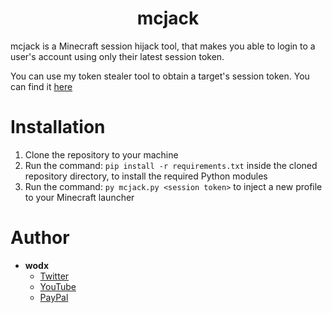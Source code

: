 <h1 align="center">mcjack</h1>

mcjack is a Minecraft session hijack tool, that makes you able to login to a user's account using only  their latest session token.

You can use my token stealer tool to obtain a target's session token. You can find it [here](https://github.com/WodxTV/Minecraft-Session-Token-Stealer)

# Installation
1. Clone the repository to your machine
2. Run the command: `pip install -r requirements.txt` inside the cloned repository directory, to install the required Python modules
3. Run the command: `py mcjack.py <session token>` to inject a new profile to your Minecraft launcher

# Author
- **wodx**
    - [Twitter](https://twitter.com/wodxgod)
    - [YouTube](https://youtube.com/wodxgod)
    - [PayPal](https://www.paypal.com/paypalme2/wodx)